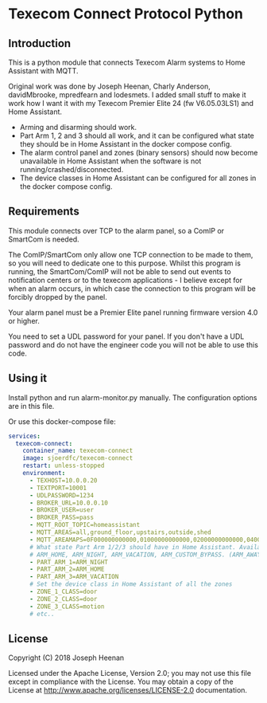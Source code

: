 # Texecom Connect Protocol Python

## Introduction

This is a python module that connects Texecom Alarm systems to Home Assistant with MQTT.

Original work was done by Joseph Heenan, Charly Anderson, davidMbrooke, mpredfearn and lodesmets. I added small stuff to make it work how I want it with my Texecom Premier Elite 24 (fw V6.05.03LS1) and Home Assistant.

- Arming and disarming should work.
- Part Arm 1, 2 and 3 should all work, and it can be configured what state they should be in Home Assistant in the docker compose config.
- The alarm control panel and zones (binary sensors) should now become unavailable in Home Assistant when the software is not running/crashed/disconnected.
- The device classes in Home Assistant can be configured for all zones in the docker compose config.

## Requirements

This module connects over TCP to the alarm panel, so a ComIP or SmartCom is needed.

The ComIP/SmartCom only allow one TCP connection to be made to them, so you will need to dedicate one to this purpose. Whilst this program is running, the SmartCom/ComIP will not be able to send out events to notification centers or to the texecom applications - I believe except for when an alarm occurs, in which case the connection to this program will be forcibly dropped by the panel. 

Your alarm panel must be a Premier Elite panel running firmware version 4.0 or higher.

You need to set a UDL password for your panel. If you don't have a UDL password and do not have the engineer code you will not be able to use this code.

## Using it

Install python and run alarm-monitor.py manually. The configuration options are in this file.

Or use this docker-compose file:

```yaml
services:
  texecom-connect:
    container_name: texecom-connect
    image: sjoerdfc/texecom-connect
    restart: unless-stopped
    environment:
      - TEXHOST=10.0.0.20
      - TEXTPORT=10001
      - UDLPASSWORD=1234
      - BROKER_URL=10.0.0.10
      - BROKER_USER=user
      - BROKER_PASS=pass
      - MQTT_ROOT_TOPIC=homeassistant
      - MQTT_AREAS=all,ground_floor,upstairs,outside,shed
      - MQTT_AREAMAPS=0F000000000000,01000000000000,02000000000000,04000000000000,08000000000000
      # What state Part Arm 1/2/3 should have in Home Assistant. Available states:
      # ARM_HOME, ARM_NIGHT, ARM_VACATION, ARM_CUSTOM_BYPASS. (ARM_AWAY is used for Full Arm)
      - PART_ARM_1=ARM_NIGHT
      - PART_ARM_2=ARM_HOME
      - PART_ARM_3=ARM_VACATION
      # Set the device class in Home Assistant of all the zones
      - ZONE_1_CLASS=door
      - ZONE_2_CLASS=door
      - ZONE_3_CLASS=motion
      # etc..
```

## License

Copyright (C) 2018 Joseph Heenan

Licensed under the Apache License, Version 2.0;
you may not use this file except in compliance with the License.
You may obtain a copy of the License at http://www.apache.org/licenses/LICENSE-2.0
documentation.

